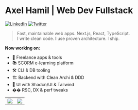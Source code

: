 # Axel Hamil | Web Dev Fullstack  
[![LinkedIn](https://img.shields.io/badge/LinkedIn-0A66C2?style=flat-square&logo=linkedin&logoColor=white)](https://linkedin.com/in/axelhamilcaro)
[![Twitter](https://img.shields.io/badge/Twitter-1DA1F2?style=flat-square&logo=twitter&logoColor=white)](https://twitter.com/axel_hamil)

> Fast, maintainable web apps. Next.js, React, TypeScript.  
> I write clean code. I use proven architecture. I ship.

**Now working on:**
- 🚀 Freelance apps & tools  
- 📚 SCORM e-learning platform  
- 🛠️ CLI & DB tooling  
- 🏗️ Backend with Clean Archi & DDD  
- 🎨 UI with Shadcn/UI & Tailwind  
- �� RSC, DX & perf tweaks  

<div align="center">
  <table>
    <tr>
      <td>
        <img src="https://github-readme-stats.vercel.app/api?username=axelhamil&theme=calm&show_icons=true&hide_border=true&count_private=true" />
      </td>
      <td>
        <img src="https://github-readme-streak-stats-eight.vercel.app?user=axelhamil&theme=calm&hide_border=true" />
      </td>
    </tr>
  </table>
</div>

<img src="https://komarev.com/ghpvc/?username=axelhamil&style=flat-square&color=f7f3e9&label=" width="1" height="1" />
